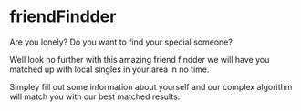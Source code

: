 # friendFindder

Are you lonely? Do you want to find your special someone?

Well look no further with this amazing friend findder we will have you matched up with local singles in your area in no time.

Simpley fill out some information about yourself and our complex algorithm will match you with our best matched results. 